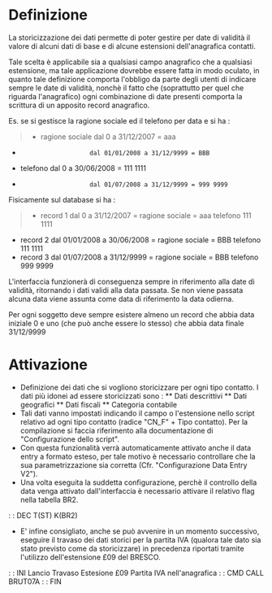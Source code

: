 # Definizione
La storicizzazione dei dati permette di poter gestire per date di validità il valore di alcuni dati di base e di alcune estensioni dell'anagrafica contatti.

Tale scelta è applicabile sia a qualsiasi campo anagrafico che a qualsiasi estensione, ma tale applicazione dovrebbe essere fatta in modo oculato, in quanto tale definizione comporta l'obbligo da parte degli utenti di indicare sempre le date di validità, nonchè il fatto che (soprattutto per quel che riguarda l'anagrafico) ogni combinazione di date presenti comporta la scrittura di un apposito record anagrafico.

Es. se si gestisce la ragione sociale ed il telefono per data e si ha : 
>- ragione sociale        dal          0 a 31/12/2007 = aaa
-                        dal 01/01/2008 a 31/12/9999 = BBB
- telefono               dal          0 a 30/06/2008 = 111 1111
-                        dal 01/07/2008 a 31/12/9999 = 999 9999

Fisicamente sul database si ha : 
>- record 1        dal          0 a 31/12/2007 = ragione sociale = aaa telefono 111 1111
- record 2        dal 01/01/2008 a 30/06/2008 = ragione sociale = BBB telefono 111 1111
- record 3        dal 01/07/2008 a 31/12/9999 = ragione sociale = BBB telefono 999 9999


L'interfaccia funzionerà di conseguenza sempre in riferimento alla date di validità, ritornando i dati validi alla data passata. Se non viene passata alcuna data viene assunta come data di riferimento la data odierna.

Per ogni soggetto deve sempre esistere almeno un record che abbia data iniziale 0 e uno (che può anche essere lo stesso) che abbia data finale 31/12/9999

# Attivazione
 * Definizione dei dati che si vogliono storicizzare per ogni tipo contatto.
    I dati più idonei ad essere storicizzati sono : 
 ** Dati descrittivi
 ** Dati geografici
 ** Dati fiscali
 ** Categoria contabile
 * Tali dati vanno impostati indicando il campo o l'estensione nello script relativo ad ogni tipo contatto (radice "CN_F" + Tipo contatto). Per la compilazione si faccia riferimento alla documentazione di "Configurazione dello script".
 * Con questa funzionalità verrà automaticamente attivato anche il data entry a formato esteso, per tale motivo è necessario controllare che la sua parametrizzazione sia corretta (Cfr. "Configurazione Data Entry V2").
 * Una volta eseguita la suddetta configurazione, perchè il controllo della data venga attivato dall'interfaccia è necessario attivare il relativo flag nella tabella BR2.

 :  : DEC T(ST) K(BR2)

- E' infine consigliato, anche se può avvenire in un momento successivo, eseguire il travaso dei dati storici per la partita IVA (qualora tale dato sia stato previsto come da storicizzare) in precedenza riportati tramite l'utilizzo dell'estensione £09 del BRESCO.

 :  : INI Lancio Travaso Estesione £09 Partita IVA nell'anagrafica
 :  : CMD CALL BRUT07A
 :  : FIN
